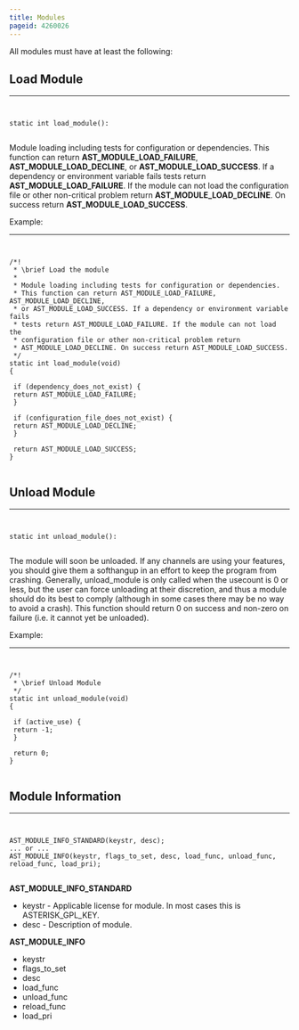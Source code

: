 ```yaml
---
title: Modules
pageid: 4260026
---
```


All modules must have at least the following:


Load Module
-----------




---

  
  


```


static int load_module():


```


Module loading including tests for configuration or dependencies. This function can return **AST_MODULE_LOAD_FAILURE**, **AST_MODULE_LOAD_DECLINE**, or **AST_MODULE_LOAD_SUCCESS**. If a dependency or environment variable fails tests return **AST_MODULE_LOAD_FAILURE**. If the module can not load the configuration file or other non-critical problem return **AST_MODULE_LOAD_DECLINE**. On success return **AST_MODULE_LOAD_SUCCESS**.


Example:




---

  
  


```


/*!
 * \brief Load the module
 *
 * Module loading including tests for configuration or dependencies.
 * This function can return AST_MODULE_LOAD_FAILURE, AST_MODULE_LOAD_DECLINE,
 * or AST_MODULE_LOAD_SUCCESS. If a dependency or environment variable fails
 * tests return AST_MODULE_LOAD_FAILURE. If the module can not load the 
 * configuration file or other non-critical problem return 
 * AST_MODULE_LOAD_DECLINE. On success return AST_MODULE_LOAD_SUCCESS.
 */
static int load_module(void)
{

 if (dependency_does_not_exist) {
 return AST_MODULE_LOAD_FAILURE;
 }

 if (configuration_file_does_not_exist) {
 return AST_MODULE_LOAD_DECLINE;
 }

 return AST_MODULE_LOAD_SUCCESS;
}


```


Unload Module
-------------




---

  
  


```


static int unload_module():


```


The module will soon be unloaded. If any channels are using your features, you should give them a softhangup in an effort to keep the program from crashing. Generally, unload_module is only called when the usecount is 0 or less, but the user can force unloading at their discretion, and thus a module should do its best to comply (although in some cases there may be no way to avoid a crash). This function should return 0 on success and non-zero on failure (i.e. it cannot yet be unloaded).


Example:




---

  
  


```


/*!
 * \brief Unload Module
 */
static int unload_module(void)
{

 if (active_use) {
 return -1;
 }

 return 0;
}


```


Module Information
------------------




---

  
  


```


AST_MODULE_INFO_STANDARD(keystr, desc);
... or ...
AST_MODULE_INFO(keystr, flags_to_set, desc, load_func, unload_func, reload_func, load_pri);


```


**AST_MODULE_INFO_STANDARD**


* keystr - Applicable license for module. In most cases this is ASTERISK_GPL_KEY.
* desc - Description of module.


**AST_MODULE_INFO**


* keystr
* flags_to_set
* desc
* load_func
* unload_func
* reload_func
* load_pri


